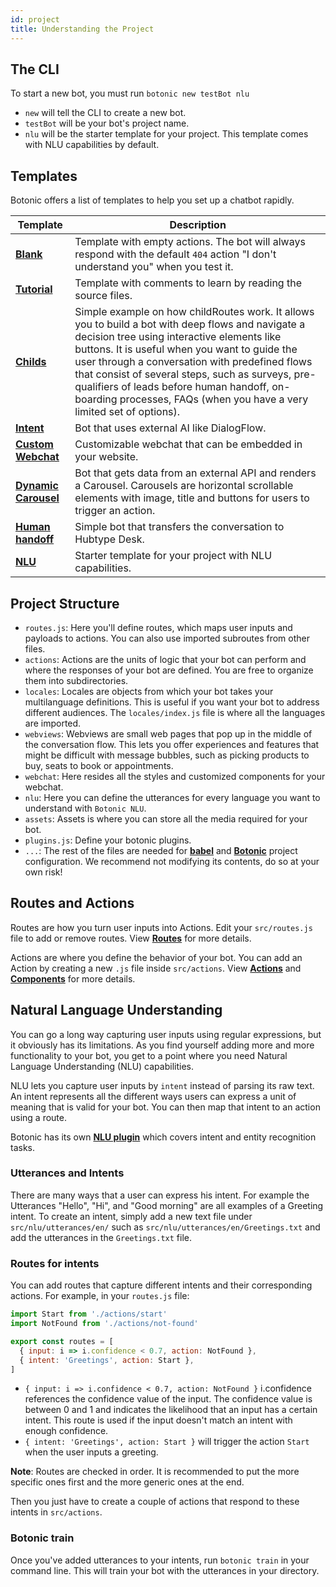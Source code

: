 ```yaml
---
id: project
title: Understanding the Project
---
```


## The CLI

To start a new bot, you must run `botonic new testBot nlu`

- `new` will tell the CLI to create a new bot.
- `testBot` will be your bot's project name.
- `nlu` will be the starter template for your project. This template comes with NLU capabilities by default.

## Templates

Botonic offers a list of templates to help you set up a chatbot rapidly.

| Template                                                                                                               | Description                                                                                                                                                                                                                                                                                                                                                                                                                   |
| ---------------------------------------------------------------------------------------------------------------------- | ----------------------------------------------------------------------------------------------------------------------------------------------------------------------------------------------------------------------------------------------------------------------------------------------------------------------------------------------------------------------------------------------------------------------------- |
| **[Blank](https://github.com/hubtype/botonic/tree/master/packages/botonic-cli/templates/blank)**                       | Template with empty actions. The bot will always respond with the default `404` action "I don't understand you" when you test it.                                                                                                                                                                                                                                                                                             |
| **[Tutorial](https://github.com/hubtype/botonic/tree/master/packages/botonic-cli/templates/tutorial)**                 | Template with comments to learn by reading the source files.                                                                                                                                                                                                                                                                                                                                                                  |
| **[Childs](https://github.com/hubtype/botonic/tree/master/packages/botonic-cli/templates/childs)**                     | Simple example on how childRoutes work. It allows you to build a bot with deep flows and navigate a decision tree using interactive elements like buttons. It is useful when you want to guide the user through a conversation with predefined flows that consist of several steps, such as surveys, pre-qualifiers of leads before human handoff, on-boarding processes, FAQs (when you have a very limited set of options). |
| **[Intent](https://github.com/hubtype/botonic/tree/master/packages/botonic-cli/templates/intent)**                     | Bot that uses external AI like DialogFlow.                                                                                                                                                                                                                                                                                                                                                                                    |
| **[Custom Webchat](https://github.com/hubtype/botonic/tree/master/packages/botonic-cli/templates/custom-webchat)**     | Customizable webchat that can be embedded in your website.                                                                                                                                                                                                                                                                                                                                                                    |
| **[Dynamic Carousel](https://github.com/hubtype/botonic/tree/master/packages/botonic-cli/templates/dynamic-carousel)** | Bot that gets data from an external API and renders a Carousel. Carousels are horizontal scrollable elements with image, title and buttons for users to trigger an action.                                                                                                                                                                                                                                                    |
| **[Human handoff](https://github.com/hubtype/botonic/tree/master/packages/botonic-cli/templates/handoff)**             | Simple bot that transfers the conversation to Hubtype Desk.                                                                                                                                                                                                                                                                                                                                                                   |
| **[NLU](https://github.com/hubtype/botonic/tree/master/packages/botonic-cli/templates/nlu)**                           | Starter template for your project with NLU capabilities.                                                                                                                                                                                                                                                                                                                                                                      |

## Project Structure

- `routes.js`: Here you'll define routes, which maps user inputs and payloads to actions. You can also use imported subroutes from other files.
- `actions`: Actions are the units of logic that your bot can perform and where the responses of your bot are defined. You are free to organize them into subdirectories.
- `locales`: Locales are objects from which your bot takes your multilanguage definitions. This is useful if you want your bot to address different audiences. The `locales/index.js` file is where all the languages are imported.
- `webviews`: Webviews are small web pages that pop up in the middle of the conversation flow. This lets you offer experiences and features that might be difficult with message bubbles, such as picking products to buy, seats to book or appointments.
- `webchat`: Here resides all the styles and customized components for your webchat.
- `nlu`: Here you can define the utterances for every language you want to understand with `Botonic NLU`.
- `assets`: Assets is where you can store all the media required for your bot.
- `plugins.js`: Define your botonic plugins.
- `...`: The rest of the files are needed for **[babel](https://babeljs.io/)** and **[Botonic](https://github.com/hubtype/botonic)** project configuration. We recommend not modifying its contents, do so at your own risk!

## Routes and Actions

Routes are how you turn user inputs into Actions. Edit your `src/routes.js` file to add or remove routes. View **[Routes](/docs/concepts/routes)** for more details.

Actions are where you define the behavior of your bot. You can add an Action by creating a new `.js` file inside `src/actions`. View **[Actions](/docs/concepts/actions)** and **[Components](/docs/components/components)** for more details.

## Natural Language Understanding

You can go a long way capturing user inputs using regular expressions, but it obviously has its limitations. As you find yourself adding more and more functionality to your bot, you get to a point where you need Natural Language Understanding (NLU) capabilities.

NLU lets you capture user inputs by `intent` instead of parsing its raw text. An intent represents all the different ways users can express a unit of meaning that is valid for your bot.<!-- For example, you can group the sentences "What's the weather in California like?" and "Do you know if it's sunny today in California?" to the intent `GetWeather` and the parameter `city=California`. --> You can then map that intent to an action using a route.

Botonic has its own **[NLU plugin](/docs/plugins/plugin-nlu)** which covers intent and entity recognition tasks.

### Utterances and Intents

There are many ways that a user can express his intent. For example the Utterances "Hello", "Hi", and "Good morning" are all examples of a Greeting intent.
To create an intent, simply add a new text file under `src/nlu/utterances/en/` such as `src/nlu/utterances/en/Greetings.txt` and add the utterances in the `Greetings.txt` file.

### Routes for intents

You can add routes that capture different intents and their corresponding actions. For example, in your `routes.js` file:

```javascript
import Start from './actions/start'
import NotFound from './actions/not-found'

export const routes = [
  { input: i => i.confidence < 0.7, action: NotFound },
  { intent: 'Greetings', action: Start },
]
```

- `{ input: i => i.confidence < 0.7, action: NotFound }` i.confidence references the confidence value of the input. The confidence value is between 0 and 1 and indicates the likelihood that an input has a certain intent. This route is used if the input doesn't match an intent with enough confidence.
- `{ intent: 'Greetings', action: Start }` will trigger the action `Start` when the user inputs a greeting.

**Note**: Routes are checked in order. It is recommended to put the more specific ones first and the more generic ones at the end.

Then you just have to create a couple of actions that respond to these intents in `src/actions`.

### Botonic train

Once you've added utterances to your intents, run `botonic train` in your command line. This will train your bot with the utterances in your directory.
